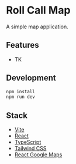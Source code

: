 # Roll Call Map

A simple map application.

## Features

- TK

## Development

```bash
npm install
npm run dev
```

## Stack

- [Vite](https://vitejs.dev/)
- [React](https://react.dev/)
- [TypeScript](https://www.typescriptlang.org/)
- [Tailwind CSS](https://tailwindcss.com/)
- [React Google Maps](https://www.npmjs.com/package/@react-google-maps/api)
